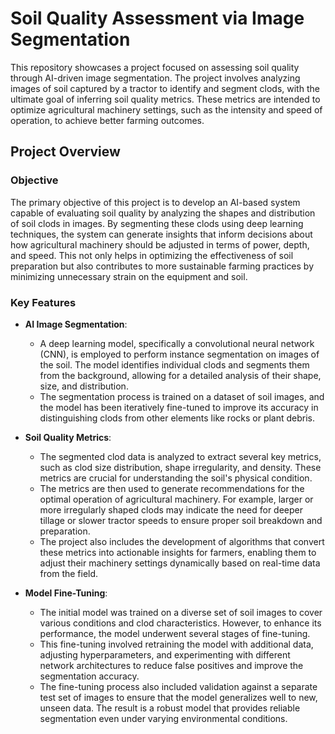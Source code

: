 # Soil Quality Assessment via Image Segmentation

This repository showcases a project focused on assessing soil quality through AI-driven image segmentation. The project involves analyzing images of soil captured by a tractor to identify and segment clods, with the ultimate goal of inferring soil quality metrics. These metrics are intended to optimize agricultural machinery settings, such as the intensity and speed of operation, to achieve better farming outcomes.

## Project Overview

### Objective
The primary objective of this project is to develop an AI-based system capable of evaluating soil quality by analyzing the shapes and distribution of soil clods in images. By segmenting these clods using deep learning techniques, the system can generate insights that inform decisions about how agricultural machinery should be adjusted in terms of power, depth, and speed. This not only helps in optimizing the effectiveness of soil preparation but also contributes to more sustainable farming practices by minimizing unnecessary strain on the equipment and soil.

### Key Features
- **AI Image Segmentation**: 
  - A deep learning model, specifically a convolutional neural network (CNN), is employed to perform instance segmentation on images of the soil. The model identifies individual clods and segments them from the background, allowing for a detailed analysis of their shape, size, and distribution.
  - The segmentation process is trained on a dataset of soil images, and the model has been iteratively fine-tuned to improve its accuracy in distinguishing clods from other elements like rocks or plant debris.

- **Soil Quality Metrics**:
  - The segmented clod data is analyzed to extract several key metrics, such as clod size distribution, shape irregularity, and density. These metrics are crucial for understanding the soil's physical condition.
  - The metrics are then used to generate recommendations for the optimal operation of agricultural machinery. For example, larger or more irregularly shaped clods may indicate the need for deeper tillage or slower tractor speeds to ensure proper soil breakdown and preparation.
  - The project also includes the development of algorithms that convert these metrics into actionable insights for farmers, enabling them to adjust their machinery settings dynamically based on real-time data from the field.

- **Model Fine-Tuning**:
  - The initial model was trained on a diverse set of soil images to cover various conditions and clod characteristics. However, to enhance its performance, the model underwent several stages of fine-tuning.
  - This fine-tuning involved retraining the model with additional data, adjusting hyperparameters, and experimenting with different network architectures to reduce false positives and improve the segmentation accuracy.
  - The fine-tuning process also included validation against a separate test set of images to ensure that the model generalizes well to new, unseen data. The result is a robust model that provides reliable segmentation even under varying environmental conditions.
